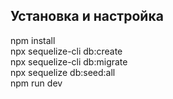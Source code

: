 ## Установка и настройка

npm install<br>
npx sequelize-cli db:create<br>
npx sequelize-cli db:migrate<br>
npx sequelize db:seed:all<br>
npm run dev<br>
